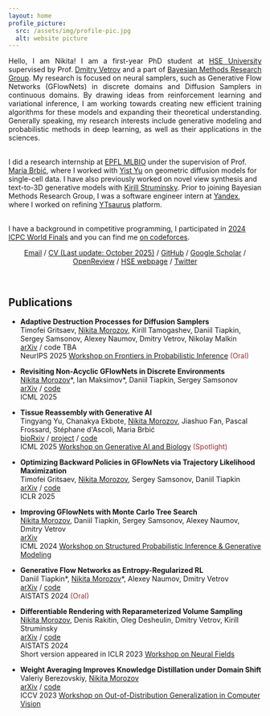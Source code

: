```yaml
---
layout: home
profile_picture:
  src: /assets/img/profile-pic.jpg
  alt: website picture
---
```


<p align="justify">
Hello, I am Nikita! I am a first-year PhD student at <a href="https://www.hse.ru/en/">HSE University</a> supervised by Prof. <a href="https://scholar.google.com/citations?user=7HU0UoUAAAAJ&hl=en">Dmitry Vetrov</a> and a part of <a href="https://bayesgroup.org/">Bayesian Methods Research Group</a>. My research is focused on neural samplers, such as Generative Flow Networks (GFlowNets) in discrete domains and Diffusion Samplers in continuous domains. By drawing ideas from reinforcement learning and variational inference, I am working towards creating new efficient training algorithms for these models and expanding their theoretical understanding. Generally speaking, my research interests include generative modeling and probabilistic methods in deep learning, as well as their applications in the sciences. <br /> <br />
  
I did a research internship at <a href="https://brbiclab.epfl.ch/">EPFL MLBIO</a> under the supervision of Prof. <a href="https://scholar.google.com/citations?user=ltxmeroAAAAJ&hl=en">Maria Brbić</a>, where I worked with <a href="https://yistyu.github.io/">Yist Yu</a> on geometric diffusion models for single-cell data. I have also previously worked on novel view synthesis and text-to-3D generative models with <a href="https://scholar.google.com/citations?user=q69zIO0AAAAJ&hl=en">Kirill Struminsky</a>. Prior to joining Bayesian Methods Research Group, I was a software engineer intern at <a href="https://yandex.com/company">Yandex</a>, where I worked on refining <a href="https://github.com/ytsaurus/ytsaurus">YTsaurus</a> platform. <br /> <br />

I have a background in competitive programming, I participated in <a href="https://worldfinals.icpc.global/">2024 ICPC World Finals</a> and you can find me <a href="https://codeforces.com/profile/madn">on codeforces</a>. 
</p>

<p style="text-align: center;"> 
<a href="mailto:greatdraken@gmail.com">Email</a> / <a href="assets/CV/CV.pdf">CV (Last update: October 2025)</a> / <a href="https://github.com/GreatDrake">GitHub</a> / <a href="https://scholar.google.com/citations?user=00WbaisAAAAJ&hl=en">Google Scholar</a> / <a href="https://openreview.net/profile?id=~Nikita_Morozov1">OpenReview</a> / <a href="https://www.hse.ru/en/org/persons/225560347">HSE webpage</a> / <a href="https://x.com/nvimorozov">Twitter</a>
</p>

&nbsp;


## Publications

* **Adaptive Destruction Processes for Diffusion Samplers** \
Timofei Gritsaev, <ins>Nikita Morozov</ins>, Kirill Tamogashev, Daniil Tiapkin, Sergey Samsonov, Alexey Naumov, Dmitry Vetrov, Nikolay Malkin \
[arXiv](https://arxiv.org/abs/2506.01541) / code TBA \
NeurIPS 2025 [Workshop on Frontiers in Probabilistic Inference](https://fpineurips.framer.website/) <span style="color:brown">(Oral)</span>

* **Revisiting Non-Acyclic GFlowNets in Discrete Environments** \
<ins>Nikita Morozov</ins>&#42;, Ian Maksimov&#42;, Daniil Tiapkin, Sergey Samsonov \
[arXiv](https://arxiv.org/abs/2502.07735) / [code](https://github.com/GreatDrake/non-acyclic-gfn) \
ICML 2025

* **Tissue Reassembly with Generative AI** \
Tingyang Yu, Chanakya Ekbote, <ins>Nikita Morozov</ins>, Jiashuo Fan, Pascal Frossard, Stéphane d'Ascoli, Maria Brbić \
[bioRxiv](https://www.biorxiv.org/content/10.1101/2025.02.13.638045) / [project](https://brbiclab.epfl.ch/projects/LUNA/) / [code](https://github.com/mlbio-epfl/LUNA) \
ICML 2025 [Workshop on Generative AI and Biology](https://genbio-workshop.github.io/2025/) <span style="color:brown">(Spotlight)</span>

* **Optimizing Backward Policies in GFlowNets via Trajectory Likelihood Maximization** \
Timofei Gritsaev, <ins>Nikita Morozov</ins>, Sergey Samsonov, Daniil Tiapkin \
[arXiv](https://arxiv.org/abs/2410.15474) / [code](https://github.com/tgritsaev/gflownet-tlm) \
ICLR 2025

* **Improving GFlowNets with Monte Carlo Tree Search** \
<ins>Nikita Morozov</ins>, Daniil Tiapkin, Sergey Samsonov, Alexey Naumov, Dmitry Vetrov \
[arXiv](https://arxiv.org/abs/2406.13655) \
ICML 2024 [Workshop on Structured Probabilistic Inference & Generative Modeling](https://spigmworkshop2024.github.io/)

* **Generative Flow Networks as Entropy-Regularized RL** \
Daniil Tiapkin&#42;, <ins>Nikita Morozov</ins>&#42;, Alexey Naumov, Dmitry Vetrov \
[arXiv](https://arxiv.org/abs/2310.12934) / [code](https://github.com/d-tiapkin/gflownet-rl) \
AISTATS 2024 <span style="color:brown">(Oral)</span>

* **Differentiable Rendering with Reparameterized Volume Sampling** \
<ins>Nikita Morozov</ins>, Denis Rakitin, Oleg Desheulin, Dmitry Vetrov, Kirill Struminsky \
[arXiv](https://arxiv.org/abs/2302.10970) / [code](https://github.com/GreatDrake/reparameterized-volume-sampling) \
AISTATS 2024 \
Short version appeared in ICLR 2023 [Workshop on Neural Fields](https://sites.google.com/view/neural-fields)

* **Weight Averaging Improves Knowledge Distillation under Domain Shift** \
Valeriy Berezovskiy, <ins>Nikita Morozov</ins> \
[arXiv](https://arxiv.org/abs/2309.11446) / [code](https://github.com/vorobeevich/distillation-in-dg) \
ICCV 2023 [Workshop on Out-of-Distribution Generalization in Computer Vision](https://www.ood-cv.org/2023/index.html)
